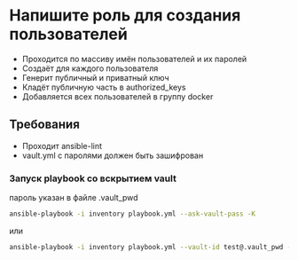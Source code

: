 # Напишите роль для создания пользователей

- Проходится по массиву имён пользователей и их паролей
- Создаёт для каждого пользователя
- Генерит публичный и приватный ключ
- Кладёт публичную часть в authorized_keys
- Добавляется всех пользователей в группу docker

## Требования

- Проходит ansible-lint
- vault.yml с паролями должен быть зашифрован

### Запуск playbook со вскрытием vault

пароль указан в файле .vault_pwd

```bash
ansible-playbook -i inventory playbook.yml --ask-vault-pass -K
```

или

```bash
ansible-playbook -i inventory playbook.yml --vault-id test@.vault_pwd -K
```
